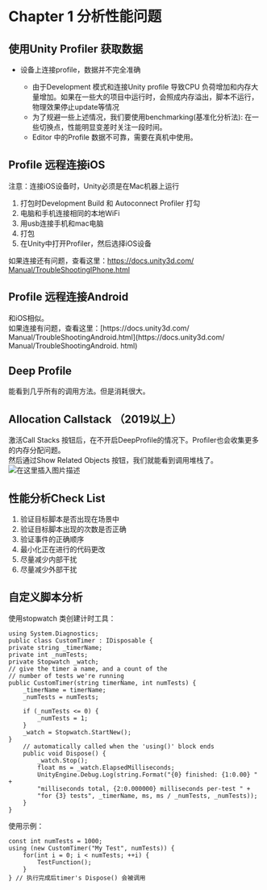 # Chapter 1 分析性能问题

## 使用Unity Profiler 获取数据

*   设备上连接profile，数据并不完全准确

    *   由于Development 模式和连接Unity profile 导致CPU 负荷增加和内存大量增加。如果在一些大的项目中运行时，会照成内存溢出，脚本不运行，物理效果停止update等情况
    *   为了规避一些上述情况，我们要使用benchmarking(基准化分析法): 在一些切换点，性能明显变差时关注一段时间。
    *   Editor 中的Profile 数据不可靠，需要在真机中使用。

## Profile 远程连接iOS

注意：连接iOS设备时，Unity必须是在Mac机器上运行

1.  打包时Development Build 和 Autoconnect Profiler 打勾
2.  电脑和手机连接相同的本地WiFi
3.  用usb连接手机和mac电脑
4.  打包
5.  在Unity中打开Profiler，然后选择iOS设备

如果连接还有问题，查看这里：[https:/​/​docs.​unity3d.com/​Manual/TroubleShootingIPhone.​html](https://%E2%80%8B/%E2%80%8Bdocs.%E2%80%8Bunity3d.com/%E2%80%8BManual/TroubleShootingIPhone.%E2%80%8Bhtml)

## Profile 远程连接Android

和iOS相似。\
如果连接有问题，查看这里：\[https\:/​/​docs.​unity3d.com/​Manual/TroubleShootingAndroid. ​html]\(https\:/​/​docs.​unity3d.com/​Manual/TroubleShootingAndroid. ​html)

## Deep Profile

能看到几乎所有的调用方法。但是消耗很大。

## Allocation Callstack （2019以上）

激活Call Stacks 按钮后，在不开启DeepProfile的情况下。Profiler也会收集更多的内存分配问题。\
然后通过Show Related Objects 按钮，我们就能看到调用堆栈了。\
![在这里插入图片描述](https://img-blog.csdnimg.cn/76a434df185840afa9ff2b4c34ed2e36.png?x-oss-process=image/watermark,type_d3F5LXplbmhlaQ,shadow_50,text_Q1NETiBARWdnYnJlYWtlcjIwNzc=,size_20,color_FFFFFF,t_70,g_se,x_16 "在这里插入图片描述")

## 性能分析Check List

1.  验证目标脚本是否出现在场景中
2.  验证目标脚本出现的次数是否正确
3.  验证事件的正确顺序
4.  最小化正在进行的代码更改
5.  尽量减少内部干扰
6.  尽量减少外部干扰

## 自定义脚本分析

使用stopwatch 类创建计时工具：

    using System.Diagnostics;
    public class CustomTimer : IDisposable {
    private string _timerName;
    private int _numTests;
    private Stopwatch _watch;
    // give the timer a name, and a count of the
    // number of tests we're running
    public CustomTimer(string timerName, int numTests) {
    	_timerName = timerName;
    	_numTests = numTests;
    	
    	if (_numTests <= 0) {
    		_numTests = 1;
    	}
    	_watch = Stopwatch.StartNew();
    }
    	// automatically called when the 'using()' block ends
    	public void Dispose() {
    		_watch.Stop();
    		float ms = _watch.ElapsedMilliseconds;
    		UnityEngine.Debug.Log(string.Format("{0} finished: {1:0.00} " +
    		"milliseconds total, {2:0.000000} milliseconds per-test " +
    		"for {3} tests", _timerName, ms, ms / _numTests, _numTests));
    	}
    }

使用示例：

    const int numTests = 1000;
    using (new CustomTimer("My Test", numTests)) {
    	for(int i = 0; i < numTests; ++i) {
    		TestFunction();
    	}
    } // 执行完成后timer's Dispose() 会被调用 

